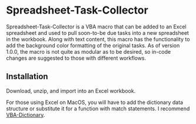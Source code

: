 # Spreadsheet-Task-Collector
Spreadsheet-Task-Collector is a VBA macro that can be added to an Excel spreadsheet and used to pull soon-to-be due tasks into a new spreadsheet in the workbook. Along with text content, this macro has the functionality to add the background color formatting of the original tasks.
As of version 1.0.0, the macro is not quite as modular as to be desired, so in-code changes are suggested to those with different workflows.

## Installation
Download, unzip, and import into an Excel workbook.

For those using Excel on MacOS, you will have to add the dictionary data structure or substitute it for a function with match statements. I recommend [VBA-Dictionary](https://github.com/VBA-tools/VBA-Dictionary).

